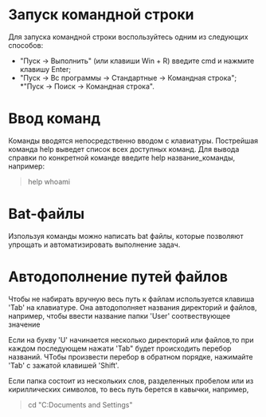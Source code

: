 # Запуск командной строки

Для запуска командной строки воспользуйтесь одним из следующих способов:

   * "Пуск -> Выполнить" (или клавиши Win + R) введите cmd и нажмите клавишу Enter;
   * "Пуск -> Вс программы -> Стандартные -> Командная строка";
   *"Пуск -> Поиск -> Командная строка".

# Ввод команд

Команды вводятся непосредственно вводом с клавиатуры. Пострейшая команда help выведет список всех доступных команд. Для вывода справки по конкретной команде введите help название_команды, например:
> help whoami

# Bat-файлы
Изпользуя команды можно написать bat файлы, которые позволяют упрощать и автоматизировать выполнение задач.

# Автодополнение путей файлов
Чтобы не набирать вручную весь путь к файлам используется клавиша 'Tab' на клавиатуре. Она автодополняет названия директорий и файлов, например, чтобы ввести название папки 'User' соотвествующее значение

Если на букву 'U' начинается несколько директорий или файлов,то при каждом последующем нажати 'Tab" будет происходить перебор названий. ЧТобы произвести перебор в обратном порядке, нажимайте 'Tab' с зажатой клавишей 'Shift'.

Если папка состоит из нескольких слов, разделенных пробелом или из кириллических символов, то весь путь берется в кавычки, например, 
> cd "C:Documents and Settings"
